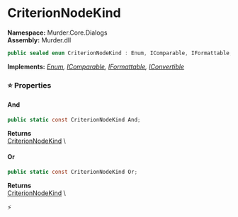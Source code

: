 # CriterionNodeKind

**Namespace:** Murder.Core.Dialogs \
**Assembly:** Murder.dll

```csharp
public sealed enum CriterionNodeKind : Enum, IComparable, IFormattable, IConvertible
```

**Implements:** _[Enum](https://learn.microsoft.com/en-us/dotnet/api/System.Enum?view=net-7.0), [IComparable](https://learn.microsoft.com/en-us/dotnet/api/System.IComparable?view=net-7.0), [IFormattable](https://learn.microsoft.com/en-us/dotnet/api/System.IFormattable?view=net-7.0), [IConvertible](https://learn.microsoft.com/en-us/dotnet/api/System.IConvertible?view=net-7.0)_

### ⭐ Properties
#### And
```csharp
public static const CriterionNodeKind And;
```

**Returns** \
[CriterionNodeKind](/Murder/Core/Dialogs/CriterionNodeKind.html) \
#### Or
```csharp
public static const CriterionNodeKind Or;
```

**Returns** \
[CriterionNodeKind](/Murder/Core/Dialogs/CriterionNodeKind.html) \


⚡